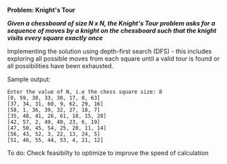 **Problem: Knight's Tour**

**_Given a chessboard of size N x N, the Knight's Tour problem asks for a sequence of moves by a knight on the chessboard such that the knight visits every square exactly once_**

Implementing the solution using depth-first search (DFS) - this includes exploring all possible moves from each square until a valid tour is found or all possibilities have been exhausted.


Sample output:

```
Enter the value of N, i.e the chess square size: 8
[0, 59, 38, 33, 30, 17, 8, 63]
[37, 34, 31, 60, 9, 62, 29, 16]
[58, 1, 36, 39, 32, 27, 18, 7]
[35, 48, 41, 26, 61, 10, 15, 28]
[42, 57, 2, 49, 40, 23, 6, 19]
[47, 50, 45, 54, 25, 20, 11, 14]
[56, 43, 52, 3, 22, 13, 24, 5]
[51, 46, 55, 44, 53, 4, 21, 12]
```

To do: Check feasibilty to optimize to improve the speed of calculation 
